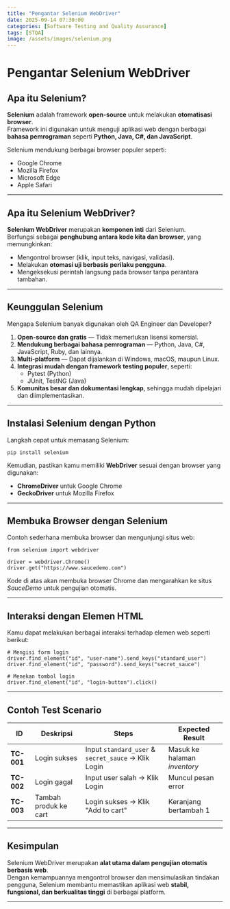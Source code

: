 ```yaml
---
title: "Pengantar Selenium WebDriver"
date: 2025-09-14 07:30:00
categories: [Software Testing and Quality Assurance]
tags: [STQA]
image: /assets/images/selenium.png
---
```


# Pengantar Selenium WebDriver

## Apa itu Selenium?
**Selenium** adalah framework **open-source** untuk melakukan **otomatisasi browser**.  
Framework ini digunakan untuk menguji aplikasi web dengan berbagai **bahasa pemrograman** seperti **Python, Java, C#, dan JavaScript**.

Selenium mendukung berbagai browser populer seperti:
- Google Chrome  
- Mozilla Firefox  
- Microsoft Edge  
- Apple Safari  

---

## Apa itu Selenium WebDriver?
**Selenium WebDriver** merupakan **komponen inti** dari Selenium.  
Berfungsi sebagai **penghubung antara kode kita dan browser**, yang memungkinkan:

- Mengontrol browser (klik, input teks, navigasi, validasi).  
- Melakukan **otomasi uji berbasis perilaku pengguna**.  
- Mengeksekusi perintah langsung pada browser tanpa perantara tambahan.

---

## Keunggulan Selenium
Mengapa Selenium banyak digunakan oleh QA Engineer dan Developer?

1. **Open-source dan gratis** — Tidak memerlukan lisensi komersial.  
2. **Mendukung berbagai bahasa pemrograman** — Python, Java, C#, JavaScript, Ruby, dan lainnya.  
3. **Multi-platform** — Dapat dijalankan di Windows, macOS, maupun Linux.  
4. **Integrasi mudah dengan framework testing populer**, seperti:  
   - Pytest (Python)  
   - JUnit, TestNG (Java)  
5. **Komunitas besar dan dokumentasi lengkap**, sehingga mudah dipelajari dan diimplementasikan.

---

## Instalasi Selenium dengan Python
Langkah cepat untuk memasang Selenium:

```
pip install selenium
```

Kemudian, pastikan kamu memiliki **WebDriver** sesuai dengan browser yang digunakan:

- **ChromeDriver** untuk Google Chrome  
- **GeckoDriver** untuk Mozilla Firefox  

---

## Membuka Browser dengan Selenium
Contoh sederhana membuka browser dan mengunjungi situs web:

```
from selenium import webdriver

driver = webdriver.Chrome()
driver.get("https://www.saucedemo.com")
```

Kode di atas akan membuka browser Chrome dan mengarahkan ke situs *SauceDemo* untuk pengujian otomatis.

---

## Interaksi dengan Elemen HTML
Kamu dapat melakukan berbagai interaksi terhadap elemen web seperti berikut:

```
# Mengisi form login
driver.find_element("id", "user-name").send_keys("standard_user")
driver.find_element("id", "password").send_keys("secret_sauce")

# Menekan tombol login
driver.find_element("id", "login-button").click()
```

---

## Contoh Test Scenario

| ID | Deskripsi | Steps | Expected Result |
|----|------------|--------|----------------|
| **TC-001** | Login sukses | Input `standard_user` & `secret_sauce` → Klik Login | Masuk ke halaman *inventory* |
| **TC-002** | Login gagal | Input user salah → Klik Login | Muncul pesan error |
| **TC-003** | Tambah produk ke cart | Login sukses → Klik "Add to cart" | Keranjang bertambah 1 |

---

## Kesimpulan
Selenium WebDriver merupakan **alat utama dalam pengujian otomatis berbasis web**.  
Dengan kemampuannya mengontrol browser dan mensimulasikan tindakan pengguna, Selenium membantu memastikan aplikasi web **stabil, fungsional, dan berkualitas tinggi** di berbagai platform.

---

